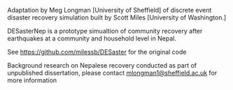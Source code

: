 Adaptation by Meg Longman [University of Sheffield] of discrete event disaster recovery simulation built by Scott Miles [University of Washington.]

DESasterNep is a prototype simualtion of community recovery after earthquakes at a community and household level in Nepal.

See https://github.com/milessb/DESaster for the original code

Background research on Nepalese recovery conducted as part of unpublished dissertation, please contact mlongman1@sheffield.ac.uk for more information
